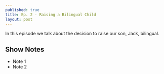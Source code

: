```yaml
---
published: true
title: Ep. 2 - Raising a Bilingual Child
layout: post
---
```

In this episode we talk about the decision to raise our son, Jack, bilingual.

## Show Notes
- Note 1
- Note 2
